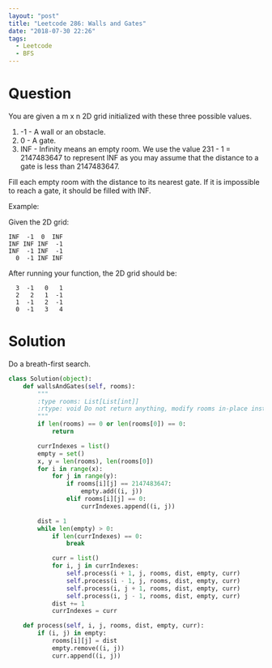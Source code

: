 ```yaml
---
layout: "post"
title: "Leetcode 286: Walls and Gates"
date: "2018-07-30 22:26"
tags:
  - Leetcode
  - BFS
---
```


# Question
You are given a m x n 2D grid initialized with these three possible values.

1. -1 - A wall or an obstacle.
2. 0 - A gate.
3. INF - Infinity means an empty room. We use the value 231 - 1 = 2147483647 to represent INF as you may assume that the distance to a gate is less than 2147483647.

Fill each empty room with the distance to its nearest gate. If it is impossible to reach a gate, it should be filled with INF.

Example:

Given the 2D grid:

```
INF  -1  0  INF
INF INF INF  -1
INF  -1 INF  -1
  0  -1 INF INF
```

After running your function, the 2D grid should be:
```
  3  -1   0   1
  2   2   1  -1
  1  -1   2  -1
  0  -1   3   4

```

# Solution
Do a breath-first search.

```python
class Solution(object):
    def wallsAndGates(self, rooms):
        """
        :type rooms: List[List[int]]
        :rtype: void Do not return anything, modify rooms in-place instead.
        """
        if len(rooms) == 0 or len(rooms[0]) == 0:
            return

        currIndexes = list()
        empty = set()
        x, y = len(rooms), len(rooms[0])
        for i in range(x):
            for j in range(y):
                if rooms[i][j] == 2147483647:
                    empty.add((i, j))
                elif rooms[i][j] == 0:
                    currIndexes.append((i, j))

        dist = 1
        while len(empty) > 0:
            if len(currIndexes) == 0:
                break

            curr = list()
            for i, j in currIndexes:
                self.process(i + 1, j, rooms, dist, empty, curr)
                self.process(i - 1, j, rooms, dist, empty, curr)
                self.process(i, j + 1, rooms, dist, empty, curr)
                self.process(i, j - 1, rooms, dist, empty, curr)
            dist += 1
            currIndexes = curr

    def process(self, i, j, rooms, dist, empty, curr):
        if (i, j) in empty:
            rooms[i][j] = dist
            empty.remove((i, j))
            curr.append((i, j))
```

